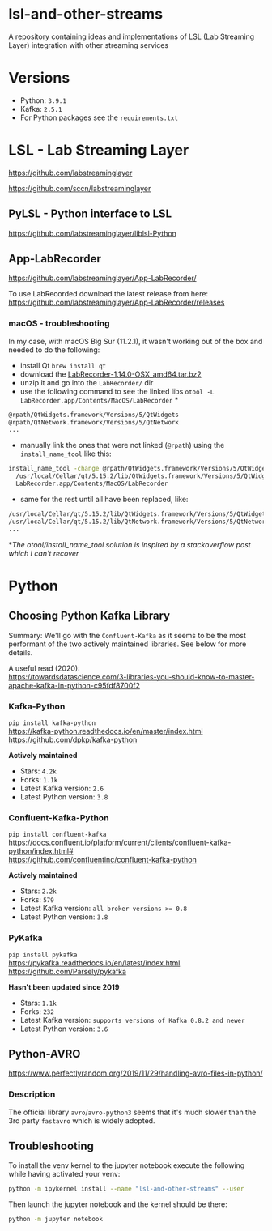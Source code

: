# lsl-and-other-streams
A repository containing ideas and implementations of LSL (Lab Streaming Layer) integration with other streaming services

# Versions
- Python: `3.9.1`
- Kafka: `2.5.1`
- For Python packages see the `requirements.txt`


# LSL - Lab Streaming Layer
https://github.com/labstreaminglayer

https://github.com/sccn/labstreaminglayer


## PyLSL - Python interface to LSL
https://github.com/labstreaminglayer/liblsl-Python


## App-LabRecorder
https://github.com/labstreaminglayer/App-LabRecorder/

To use LabRecorded download the latest release from here: https://github.com/labstreaminglayer/App-LabRecorder/releases

### macOS - troubleshooting

In my case, with macOS Big Sur (11.2.1), it wasn't working out of the box and needed to do the following:

- install Qt `brew install qt`
- download the [LabRecorder-1.14.0-OSX_amd64.tar.bz2](https://github.com/labstreaminglayer/App-LabRecorder/releases/download/v1.14.0/LabRecorder-1.14.0-OSX_amd64.tar.bz2)
- unzip it and go into the `LabRecorder/` dir
- use the following command to see the linked libs `otool -L LabRecorder.app/Contents/MacOS/LabRecorder` *
```bash
@rpath/QtWidgets.framework/Versions/5/QtWidgets
@rpath/QtNetwork.framework/Versions/5/QtNetwork
...
```
- manually link the ones that were not linked (`@rpath`) using the `install_name_tool` like this:
```bash
install_name_tool -change @rpath/QtWidgets.framework/Versions/5/QtWidgets \
  /usr/local/Cellar/qt/5.15.2/lib/QtWidgets.framework/Versions/5/QtWidgets \
  LabRecorder.app/Contents/MacOS/LabRecorder
```
- same for the rest until all have been replaced, like:
```bash
/usr/local/Cellar/qt/5.15.2/lib/QtWidgets.framework/Versions/5/QtWidgets
/usr/local/Cellar/qt/5.15.2/lib/QtNetwork.framework/Versions/5/QtNetwork
...
```

**The otool/install_name_tool solution is inspired by a stackoverflow post which I can't recover*


# Python

## Choosing Python Kafka Library

Summary: We'll go with the `Confluent-Kafka` as it seems to be the most performant
of the two actively maintained libraries. See below for more details. 

A useful read (2020):
<br> https://towardsdatascience.com/3-libraries-you-should-know-to-master-apache-kafka-in-python-c95fdf8700f2


### Kafka-Python
`pip install kafka-python`
<br> https://kafka-python.readthedocs.io/en/master/index.html
<br> https://github.com/dpkp/kafka-python

**Actively maintained**
- Stars: `4.2k`
- Forks: `1.1k`
- Latest Kafka version: `2.6`
- Latest Python version: `3.8`


### Confluent-Kafka-Python
`pip install confluent-kafka`
<br> https://docs.confluent.io/platform/current/clients/confluent-kafka-python/index.html#
<br> https://github.com/confluentinc/confluent-kafka-python

**Actively maintained**
- Stars: `2.2k`
- Forks: `579`
- Latest Kafka version: `all broker versions >= 0.8`
- Latest Python version: `3.8`


### PyKafka
`pip install pykafka`
<br> https://pykafka.readthedocs.io/en/latest/index.html
<br> https://github.com/Parsely/pykafka

**Hasn't been updated since 2019**
- Stars: `1.1k`
- Forks: `232`
- Latest Kafka version: `supports versions of Kafka 0.8.2 and newer`
- Latest Python version: `3.6`


## Python-AVRO
https://www.perfectlyrandom.org/2019/11/29/handling-avro-files-in-python/

### Description
The official library `avro`/`avro-python3` seems that it's much slower than the 3rd party `fastavro` which is widely adopted.



## Troubleshooting

To install the venv kernel to the jupyter notebook execute the following while having activated your venv:
```bash
python -m ipykernel install --name "lsl-and-other-streams" --user
```
Then launch the jupyter notebook and the kernel should be there:
```bash
python -m jupyter notebook 
```

